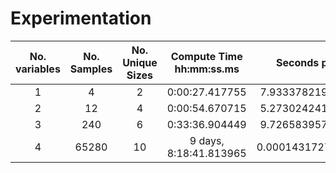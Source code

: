 # Experimentation

|No. variables |No. Samples |No. Unique Sizes  |Compute Time hh:mm:ss.ms |Seconds per ROBDD |
|:------------:|:----------:|:----------------:|:--------------------:|:----------------:|
|1  |4  |2 |0:00:27.417755 |7.933378219604492e-05|
|2  |12  |4 |0:00:54.670715 |5.273024241129557e-05|
|3  |240  |6 |0:33:36.904449 |9.726583957672119e-05|
|4  |65280  |10 |9 days, 8:18:41.813965 |0.00014317275262346456|
